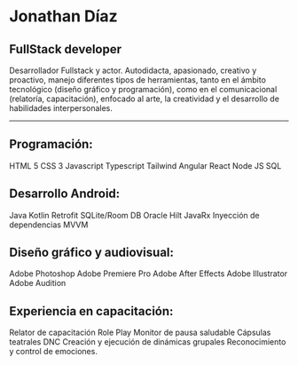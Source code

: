 # Jonathan Díaz

## FullStack developer

Desarrollador Fullstack y actor. Autodidacta, apasionado, creativo y proactivo, manejo diferentes tipos de herramientas, tanto en el ámbito tecnológico (diseño gráfico y programación), como en el comunicacional (relatoría, capacitación), enfocado al arte, la creatividad y el desarrollo de habilidades interpersonales.

---

## Programación:

HTML 5
CSS 3
Javascript
Typescript
Tailwind
Angular
React
Node JS
SQL

## Desarrollo Android:

Java
Kotlin
Retrofit
SQLite/Room
DB Oracle
Hilt
JavaRx
Inyección de dependencias
MVVM

## Diseño gráfico y audiovisual:

Adobe Photoshop
Adobe Premiere Pro
Adobe After Effects
Adobe Illustrator
Adobe Audition

## Experiencia en capacitación:

Relator de capacitación
Role Play
Monitor de pausa saludable
Cápsulas teatrales
DNC
Creación y ejecución de dinámicas grupales
Reconocimiento y control de emociones.